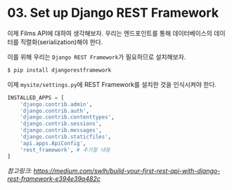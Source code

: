 # 03. Set up Django REST Framework
이제 Films API에 대하여 생각해보자. 우리는 엔드포인트를 통해 데이터베이스의 데이터를 직렬화(serialization)해야 한다.  

이를 위해 우리는 ```Django REST Framework```가 필요하므로 설치해보자.

```bash
$ pip install djangorestframework
```

이제 ```mysite/settings.py```에 REST Framework를 설치한 것을 인식시켜야 한다.

```python
INSTALLED_APPS = [
    'django.contrib.admin',
    'django.contrib.auth',
    'django.contrib.contenttypes',
    'django.contrib.sessions',
    'django.contrib.messages',
    'django.contrib.staticfiles',
    'api.apps.ApiConfig',
    'rest_framework', # 추가할 내용
]
```

*참고링크: https://medium.com/swlh/build-your-first-rest-api-with-django-rest-framework-e394e39a482c*